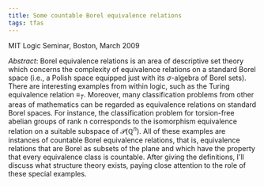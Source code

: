 ```yaml
---
title: Some countable Borel equivalence relations
tags: tfas
---
```


MIT Logic Seminar, Boston, March 2009<!--more-->

*Abstract*: Borel equivalence relations is an area of descriptive set theory which concerns the complexity of equivalence relations on a standard Borel space (i.e., a Polish space equipped just with its $\sigma$-algebra of Borel sets). There are interesting examples from within logic, such as the Turing equivalence relation $\equiv_T$. Moreover, many classification problems from other areas of mathematics can be regarded as equivalence relations on standard Borel spaces. For instance, the classification problem for torsion-free abelian groups of rank n corresponds to the isomorphism equivalence relation on a suitable subspace of $\mathcal P(\mathbb Q^n)$. All of these examples are instances of countable Borel equivalence relations, that is, equivalence relations that are Borel as subsets of the plane and which have the property that every equivalence class is countable. After giving the definitions, I'll discuss what structure theory exists, paying close attention to the role of these special examples.
